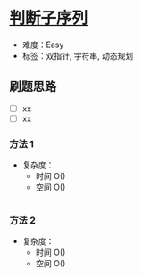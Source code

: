 # [判断子序列](https://leetcode-cn.com/problems/is-subsequence/)

- 难度：Easy
- 标签：双指针, 字符串, 动态规划

## 刷题思路

- [ ] xx
- [ ] xx

### 方法 1

- 复杂度：
    - 时间 O()
    - 空间 O()

``` js

```

### 方法 2

- 复杂度：
    - 时间 O()
    - 空间 O()

``` js

```
